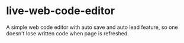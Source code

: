 # live-web-code-editor
A simple web code editor with auto save and auto lead feature, so one doesn't lose written code when page is refreshed.
